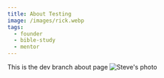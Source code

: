 ```yaml
---
title: About Testing
image: /images/rick.webp
tags:
  - founder
  - bible-study
  - mentor
---
```


This is the dev branch about page
![Steve's photo](/images/steve.jpg)
